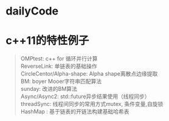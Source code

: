 
# dailyCode
c++11的特性例子
====
>OMPtest: c++ for 循环并行计算<br>
>ReverseLink: 单链表的基础操作<br>
>CircleCentor/Alpha-shape: Alpha shape离散点边缘提取<br>
>BM: boyer Mooer字符串匹配算法<br>
>sunday: 改进的BM算法<br>
>Async/Async2: std::future异步结果使用（线程同步）<br>
>threadSync: 线程间同步的常用方式mutex, 条件变量,自旋锁<br>
>HashMap : 基于链表的开链法构建基础哈希表
